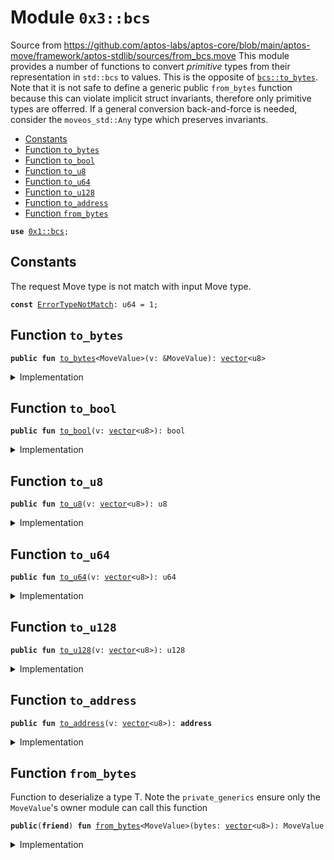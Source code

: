 
<a name="0x3_bcs"></a>

# Module `0x3::bcs`

Source from https://github.com/aptos-labs/aptos-core/blob/main/aptos-move/framework/aptos-stdlib/sources/from_bcs.move
This module provides a number of functions to convert _primitive_ types from their representation in <code>std::bcs</code>
to values. This is the opposite of <code><a href="_to_bytes">bcs::to_bytes</a></code>. Note that it is not safe to define a generic public <code>from_bytes</code>
function because this can violate implicit struct invariants, therefore only primitive types are offerred. If
a general conversion back-and-force is needed, consider the <code>moveos_std::Any</code> type which preserves invariants.


-  [Constants](#@Constants_0)
-  [Function `to_bytes`](#0x3_bcs_to_bytes)
-  [Function `to_bool`](#0x3_bcs_to_bool)
-  [Function `to_u8`](#0x3_bcs_to_u8)
-  [Function `to_u64`](#0x3_bcs_to_u64)
-  [Function `to_u128`](#0x3_bcs_to_u128)
-  [Function `to_address`](#0x3_bcs_to_address)
-  [Function `from_bytes`](#0x3_bcs_from_bytes)


<pre><code><b>use</b> <a href="">0x1::bcs</a>;
</code></pre>



<a name="@Constants_0"></a>

## Constants


<a name="0x3_bcs_ErrorTypeNotMatch"></a>

The request Move type is not match with input Move type.


<pre><code><b>const</b> <a href="bcs.md#0x3_bcs_ErrorTypeNotMatch">ErrorTypeNotMatch</a>: u64 = 1;
</code></pre>



<a name="0x3_bcs_to_bytes"></a>

## Function `to_bytes`



<pre><code><b>public</b> <b>fun</b> <a href="bcs.md#0x3_bcs_to_bytes">to_bytes</a>&lt;MoveValue&gt;(v: &MoveValue): <a href="">vector</a>&lt;u8&gt;
</code></pre>



<details>
<summary>Implementation</summary>


<pre><code><b>public</b> <b>fun</b> <a href="bcs.md#0x3_bcs_to_bytes">to_bytes</a>&lt;MoveValue&gt;(v: &MoveValue): <a href="">vector</a>&lt;u8&gt; {
    std::bcs::to_bytes(v)
}
</code></pre>



</details>

<a name="0x3_bcs_to_bool"></a>

## Function `to_bool`



<pre><code><b>public</b> <b>fun</b> <a href="bcs.md#0x3_bcs_to_bool">to_bool</a>(v: <a href="">vector</a>&lt;u8&gt;): bool
</code></pre>



<details>
<summary>Implementation</summary>


<pre><code><b>public</b> <b>fun</b> <a href="bcs.md#0x3_bcs_to_bool">to_bool</a>(v: <a href="">vector</a>&lt;u8&gt;): bool {
    <a href="bcs.md#0x3_bcs_from_bytes">from_bytes</a>&lt;bool&gt;(v)
}
</code></pre>



</details>

<a name="0x3_bcs_to_u8"></a>

## Function `to_u8`



<pre><code><b>public</b> <b>fun</b> <a href="bcs.md#0x3_bcs_to_u8">to_u8</a>(v: <a href="">vector</a>&lt;u8&gt;): u8
</code></pre>



<details>
<summary>Implementation</summary>


<pre><code><b>public</b> <b>fun</b> <a href="bcs.md#0x3_bcs_to_u8">to_u8</a>(v: <a href="">vector</a>&lt;u8&gt;): u8 {
    <a href="bcs.md#0x3_bcs_from_bytes">from_bytes</a>&lt;u8&gt;(v)
}
</code></pre>



</details>

<a name="0x3_bcs_to_u64"></a>

## Function `to_u64`



<pre><code><b>public</b> <b>fun</b> <a href="bcs.md#0x3_bcs_to_u64">to_u64</a>(v: <a href="">vector</a>&lt;u8&gt;): u64
</code></pre>



<details>
<summary>Implementation</summary>


<pre><code><b>public</b> <b>fun</b> <a href="bcs.md#0x3_bcs_to_u64">to_u64</a>(v: <a href="">vector</a>&lt;u8&gt;): u64 {
    <a href="bcs.md#0x3_bcs_from_bytes">from_bytes</a>&lt;u64&gt;(v)
}
</code></pre>



</details>

<a name="0x3_bcs_to_u128"></a>

## Function `to_u128`



<pre><code><b>public</b> <b>fun</b> <a href="bcs.md#0x3_bcs_to_u128">to_u128</a>(v: <a href="">vector</a>&lt;u8&gt;): u128
</code></pre>



<details>
<summary>Implementation</summary>


<pre><code><b>public</b> <b>fun</b> <a href="bcs.md#0x3_bcs_to_u128">to_u128</a>(v: <a href="">vector</a>&lt;u8&gt;): u128 {
    <a href="bcs.md#0x3_bcs_from_bytes">from_bytes</a>&lt;u128&gt;(v)
}
</code></pre>



</details>

<a name="0x3_bcs_to_address"></a>

## Function `to_address`



<pre><code><b>public</b> <b>fun</b> <a href="bcs.md#0x3_bcs_to_address">to_address</a>(v: <a href="">vector</a>&lt;u8&gt;): <b>address</b>
</code></pre>



<details>
<summary>Implementation</summary>


<pre><code><b>public</b> <b>fun</b> <a href="bcs.md#0x3_bcs_to_address">to_address</a>(v: <a href="">vector</a>&lt;u8&gt;): <b>address</b> {
    <a href="bcs.md#0x3_bcs_from_bytes">from_bytes</a>&lt;<b>address</b>&gt;(v)
}
</code></pre>



</details>

<a name="0x3_bcs_from_bytes"></a>

## Function `from_bytes`

Function to deserialize a type T.
Note the <code>private_generics</code> ensure only the <code>MoveValue</code>'s owner module can call this function


<pre><code><b>public</b>(<b>friend</b>) <b>fun</b> <a href="bcs.md#0x3_bcs_from_bytes">from_bytes</a>&lt;MoveValue&gt;(bytes: <a href="">vector</a>&lt;u8&gt;): MoveValue
</code></pre>



<details>
<summary>Implementation</summary>


<pre><code><b>native</b> <b>public</b>(<b>friend</b>) <b>fun</b> <a href="bcs.md#0x3_bcs_from_bytes">from_bytes</a>&lt;MoveValue&gt;(bytes: <a href="">vector</a>&lt;u8&gt;): MoveValue;
</code></pre>



</details>
